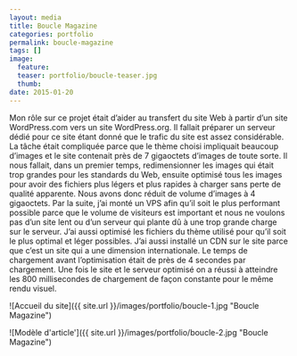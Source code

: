 ```yaml
---
layout: media
title: Boucle Magazine
categories: portfolio
permalink: boucle-magazine
tags: [] 
image:
  feature:
  teaser: portfolio/boucle-teaser.jpg
  thumb:
date: 2015-01-20
---
```


Mon rôle sur ce projet était d’aider au transfert du site Web à partir d’un site WordPress.com vers un site WordPress.org. Il fallait préparer un serveur dédié pour ce site étant donné que le trafic du site est assez considérable. La tâche était compliquée parce que le thème choisi impliquait beaucoup d’images et le site contenait près de 7 gigaoctets d’images de toute sorte. Il nous fallait, dans un premier temps, redimensionner les images qui était trop grandes pour les standards du Web, ensuite optimisé tous les images pour avoir des fichiers plus légers et plus rapides à charger sans perte de qualité apparente. Nous avons donc réduit de volume d’images à 4 gigaoctets. Par la suite, j’ai monté un VPS afin qu’il soit le plus performant possible parce que le volume de visiteurs est important et nous ne voulons pas d’un site lent ou d’un serveur qui plante dû à une trop grande charge sur le serveur. J’ai aussi optimisé les fichiers du thème utilisé pour qu’il soit le plus optimal et léger possibles. J’ai aussi installé un CDN sur le site parce que c’est un site qui a une dimension internationale. Le temps de chargement avant l’optimisation était de près de 4 secondes par chargement. Une fois le site et le serveur optimisé on a réussi à atteindre les 800 millisecondes de chargement de façon constante pour le même rendu visuel.

![Accueil du site]({{ site.url }}/images/portfolio/boucle-1.jpg "Boucle Magazine")

![Modèle d'article']({{ site.url }}/images/portfolio/boucle-2.jpg "Boucle Magazine")